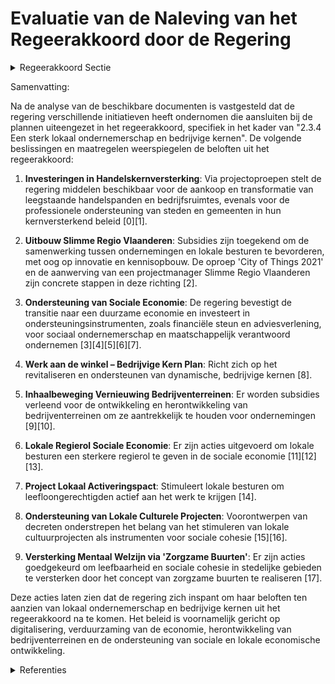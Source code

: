 # Evaluatie van de Naleving van het Regeerakkoord door de Regering

<details>
        <summary>Regeerakkoord Sectie </summary>
        <p>2.3.4 Een sterk lokaal ondernemerschap en bedrijvige kernen Een bruisende lokale middenstand en horeca en de verwevenheid van bedrijfsactiviteiten in de kernen zijn een bron van leefbaarheid en sociale cohesie. Samen met de lokale besturen blijven we actief de lokale ondernemers steunen en zetten initiatieven op voor succesvolle e-commerce op hun maat. We ontwikkelen daarbij een strategie om het kopen bij Vlaamse ondernemingen en lokaal nieuw makerschap te stimuleren. Daarbij helpen we de lokale ondernemers om hun positie in de omwen-teling naar fygitaal4 kopen te bepalen en indien nodig te ondersteunen. We voeren een top-locatiebeleid voor de economie van de toekomst. We investeren actief in locaties om ze te voorzien van alle (digitale) infrastructuur en logistiek die ondernemingen nodig hebben en verwachten. We moedigen onze steden en gemeenten aan om met de instrumenten uit het Integraal Handelsvestigingsbeleid effectief aan de slag te gaan en een eigen onderbouwde en transversale detailhandelsvisie (op basis van feiten en cijfers) en dito plan te ontwikkelen en er consequent naar te handelen. VLAIO monitort, inventariseert en verspreidt de goede praktijken. In overleg met de ondernemersorganisaties en de VVSG zorgen we voor een evaluatie in functie van de actualise-ring van het decreet met eventueel een aanpas-sing van de productcategorieën en de notie ‘kernwinkelgebied’. Na evaluatie van de meer-waarde van het Comité voor Kleinhandel bepalen we of de werking van dit comité optimaliseren dan wel het comité opheffen. </p>
        </details> 

Samenvatting:

Na de analyse van de beschikbare documenten is vastgesteld dat de regering verschillende initiatieven heeft ondernomen die aansluiten bij de plannen uiteengezet in het regeerakkoord, specifiek in het kader van "2.3.4 Een sterk lokaal ondernemerschap en bedrijvige kernen". De volgende beslissingen en maatregelen weerspiegelen de beloften uit het regeerakkoord:

1. **Investeringen in Handelskernversterking**: Via projectoproepen stelt de regering middelen beschikbaar voor de aankoop en transformatie van leegstaande handelspanden en bedrijfsruimtes, evenals voor de professionele ondersteuning van steden en gemeenten in hun kernversterkend beleid \[0\]\[1\].

2. **Uitbouw Slimme Regio Vlaanderen**: Subsidies zijn toegekend om de samenwerking tussen ondernemingen en lokale besturen te bevorderen, met oog op innovatie en kennisopbouw. De oproep 'City of Things 2021' en de aanwerving van een projectmanager Slimme Regio Vlaanderen zijn concrete stappen in deze richting \[2\].

3. **Ondersteuning van Sociale Economie**: De regering bevestigt de transitie naar een duurzame economie en investeert in ondersteuningsinstrumenten, zoals financiële steun en adviesverlening, voor sociaal ondernemerschap en maatschappelijk verantwoord ondernemen \[3\]\[4\]\[5\]\[6\]\[7\].

4. **Werk aan de winkel – Bedrijvige Kern Plan**: Richt zich op het revitaliseren en ondersteunen van dynamische, bedrijvige kernen \[8\].

5. **Inhaalbeweging Vernieuwing Bedrijventerreinen**: Er worden subsidies verleend voor de ontwikkeling en herontwikkeling van bedrijventerreinen om ze aantrekkelijk te houden voor ondernemingen \[9\]\[10\].

6. **Lokale Regierol Sociale Economie**: Er zijn acties uitgevoerd om lokale besturen een sterkere regierol te geven in de sociale economie \[11\]\[12\]\[13\].

7. **Project Lokaal Activeringspact**: Stimuleert lokale besturen om leefloongerechtigden actief aan het werk te krijgen \[14\].

8. **Ondersteuning van Lokale Culturele Projecten**: Voorontwerpen van decreten onderstrepen het belang van het stimuleren van lokale cultuurprojecten als instrumenten voor sociale cohesie \[15\]\[16\].

9. **Versterking Mentaal Welzijn via 'Zorgzame Buurten'**: Er zijn acties goedgekeurd om leefbaarheid en sociale cohesie in stedelijke gebieden te versterken door het concept van zorgzame buurten te realiseren \[17\].

Deze acties laten zien dat de regering zich inspant om haar beloften ten aanzien van lokaal ondernemerschap en bedrijvige kernen uit het regeerakkoord na te komen. Het beleid is voornamelijk gericht op digitalisering, verduurzaming van de economie, herontwikkeling van bedrijventerreinen en de ondersteuning van sociale en lokale economische ontwikkeling.

<details>
        <summary> Referenties</summary>
        **[\[0\]](https://beslissingenvlaamseregering.vlaanderen.be/?search=Plan%20Vlaamse%20Veerkracht%3A%20investeren%20in%20handelskernversterking%20via%20projectoproepen&dateOption=select&startDate=2021-03-12T09%3A00%3A00Z&endDate=2021-03-12T09%3A00%3A00Z)** : **(2021-03-12)** Plan Vlaamse Veerkracht: investeren in handelskernversterking via projectoproepen 

**[\[1\]](https://beslissingenvlaamseregering.vlaanderen.be/?search=Plan%20Vlaamse%20Veerkracht%3A%20Investeren%20in%20kernversterking%20via%20projectoproepen&dateOption=select&startDate=2022-02-25T09%3A00%3A00Z&endDate=2022-02-25T09%3A00%3A00Z)** : **(2022-02-25)** Plan Vlaamse Veerkracht: Investeren in kernversterking via projectoproepen 

**[\[2\]](https://beslissingenvlaamseregering.vlaanderen.be/?search=Plan%20Vlaamse%20Veerkracht%3A%20Uitbouw%20Slimme%20Regio%20Vlaanderen%20door%20samenbrengen%20innovatiecapaciteit%20ondernemingen%20en%20stimuleren%20implementatie%20en%20kennisopbouw%20bij%20lokale%20besturen&dateOption=select&startDate=2021-06-04T08%3A00%3A00Z&endDate=2021-06-04T08%3A00%3A00Z)** : **(2021-06-04)** Plan Vlaamse Veerkracht: Uitbouw Slimme Regio Vlaanderen door samenbrengen innovatiecapaciteit ondernemingen en stimuleren implementatie en kennisopbouw bij lokale besturen 

**[\[3\]](https://beslissingenvlaamseregering.vlaanderen.be/?search=Voorontwerp%20van%20decreet%20over%20de%20ondersteuning%20van%20sociale%20economie%20en%20maatschappelijk%20verantwoord%20ondernemen&dateOption=select&startDate=2023-07-07T09%3A00%3A00Z&endDate=2023-07-07T09%3A00%3A00Z)** : **(2023-07-07)** Voorontwerp van decreet over de ondersteuning van sociale economie en maatschappelijk verantwoord ondernemen 

**[\[4\]](https://beslissingenvlaamseregering.vlaanderen.be/?search=Voorontwerp%20van%20decreet%20over%20de%20ondersteuning%20van%20sociale%20economie%20en%20maatschappelijk%20verantwoord%20ondernemen&dateOption=select&startDate=2023-10-20T08%3A00%3A00Z&endDate=2023-10-20T08%3A00%3A00Z)** : **(2023-10-20)** Voorontwerp van decreet over de ondersteuning van sociale economie en maatschappelijk verantwoord ondernemen 

**[\[5\]](https://beslissingenvlaamseregering.vlaanderen.be/?search=Plan%20Vlaamse%20Veerkracht%3A%20dossiernummer%2016&dateOption=select&startDate=2021-05-28T08%3A00%3A00Z&endDate=2021-05-28T08%3A00%3A00Z)** : **(2021-05-28)** Plan Vlaamse Veerkracht: dossiernummer 16 

**[\[6\]](https://beslissingenvlaamseregering.vlaanderen.be/?search=Wijzigingsdecreet%20ondersteuning%20ondernemerschap%20wat%20de%20regierol%20van%20gemeenten%20op%20het%20vlak%20van%20de%20lokale%20sociale%20economie%20en%20het%20werk%20betreft&dateOption=select&startDate=2022-07-15T08%3A00%3A00Z&endDate=2022-07-15T08%3A00%3A00Z)** : **(2022-07-15)** Wijzigingsdecreet ondersteuning ondernemerschap wat de regierol van gemeenten op het vlak van de lokale sociale economie en het werk betreft 

**[\[7\]](https://beslissingenvlaamseregering.vlaanderen.be/?search=Wijzigingsdecreet%20Integraal%20handelsvestigingsbeleid&dateOption=select&startDate=2022-10-28T08%3A00%3A00Z&endDate=2022-10-28T08%3A00%3A00Z)** : **(2022-10-28)** Wijzigingsdecreet Integraal handelsvestigingsbeleid 

**[\[8\]]** : **(2020-09-04)**  

**[\[9\]](https://beslissingenvlaamseregering.vlaanderen.be/?search=Plan%20Vlaamse%20Veerkracht%3A%20inhaalbeweging%20vernieuwing%20bedrijventerreinen&dateOption=select&startDate=2022-12-09T09%3A00%3A00Z&endDate=2022-12-09T09%3A00%3A00Z)** : **(2022-12-09)** Plan Vlaamse Veerkracht: inhaalbeweging vernieuwing bedrijventerreinen 

**[\[10\]](https://beslissingenvlaamseregering.vlaanderen.be/?search=Plan%20Vlaamse%20Veerkracht%3A%20inhaalbeweging%20vernieuwing%20bedrijventerreinen&dateOption=select&startDate=2021-12-17T09%3A00%3A00Z&endDate=2021-12-17T09%3A00%3A00Z)** : **(2021-12-17)** Plan Vlaamse Veerkracht: inhaalbeweging vernieuwing bedrijventerreinen 

**[\[11\]](https://beslissingenvlaamseregering.vlaanderen.be/?search=Regierol%20gemeenten%20op%20vlak%20van%20sociale%20economie%20en%20werk&dateOption=select&startDate=2022-02-04T09%3A00%3A00Z&endDate=2022-02-04T09%3A00%3A00Z)** : **(2022-02-04)** Regierol gemeenten op vlak van sociale economie en werk 

**[\[12\]](https://beslissingenvlaamseregering.vlaanderen.be/?search=Regierol%20gemeenten%20op%20vlak%20van%20sociale%20economie%20en%20werk&dateOption=select&startDate=2022-04-29T08%3A00%3A00Z&endDate=2022-04-29T08%3A00%3A00Z)** : **(2022-04-29)** Regierol gemeenten op vlak van sociale economie en werk 

**[\[13\]](https://beslissingenvlaamseregering.vlaanderen.be/?search=Decreet%20regiovorming%20lokaal%20bestuur&dateOption=select&startDate=2022-07-08T08%3A00%3A00Z&endDate=2022-07-08T08%3A00%3A00Z)** : **(2022-07-08)** Decreet regiovorming lokaal bestuur 

**[\[14\]](https://beslissingenvlaamseregering.vlaanderen.be/?search=Oproep%20%E2%80%98Lokaal%20Activeringspact%E2%80%99%20leefloongerechtigden&dateOption=select&startDate=2023-07-14T08%3A00%3A00Z&endDate=2023-07-14T08%3A00%3A00Z)** : **(2023-07-14)** Oproep ‘Lokaal Activeringspact’ leefloongerechtigden 

**[\[15\]](https://beslissingenvlaamseregering.vlaanderen.be/?search=Voorontwerp%20van%20decreet%20over%20de%20bovenlokale%20cultuurwerking&dateOption=select&startDate=2023-05-26T08%3A00%3A00Z&endDate=2023-05-26T08%3A00%3A00Z)** : **(2023-05-26)** Voorontwerp van decreet over de bovenlokale cultuurwerking 

**[\[16\]](https://beslissingenvlaamseregering.vlaanderen.be/?search=Voorontwerp%20van%20decreet%20over%20de%20bovenlokale%20cultuurwerking&dateOption=select&startDate=2023-07-07T09%3A00%3A00Z&endDate=2023-07-07T09%3A00%3A00Z)** : **(2023-07-07)** Voorontwerp van decreet over de bovenlokale cultuurwerking 

**[\[17\]](https://beslissingenvlaamseregering.vlaanderen.be/?search=Plan%20Vlaamse%20Veerkracht%3A%20versterking%20mentaal%20welzijn%20via%20acties%20%27Zorgzame%20Buurten%27&dateOption=select&startDate=2021-04-30T08%3A00%3A00Z&endDate=2021-04-30T08%3A00%3A00Z)** : **(2021-04-30)** Plan Vlaamse Veerkracht: versterking mentaal welzijn via acties 'Zorgzame Buurten' 
        </details> 


